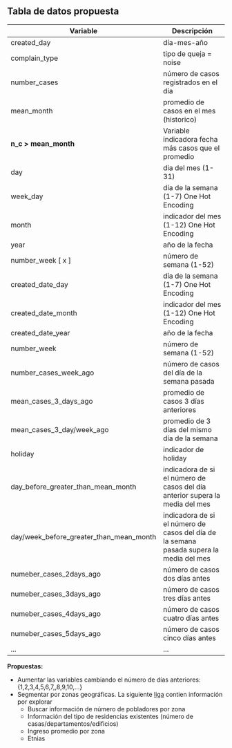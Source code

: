 
## Tabla de datos propuesta

| Variable      |  Descripción |
|---------------|---|
| created_day         |  día-mes-año |
| complain_type | tipo de queja = noise  |
| number_cases  | número de casos registrados en el día  |
| mean_month    | promedio de casos en el mes (historico)  |
| **n_c  >  mean_month**| Variable indicadora fecha más casos que el promedio|
|day | dia del mes (1-31)|-
| week_day| día de la semana (1-7) One Hot Encoding|
| month | indicador del mes (1-12) One Hot Encoding|
| year| año de la fecha |
| number_week [ x ] | número de semana (1-52)|
| created_date_day| día de la semana (1-7) One Hot Encoding|
| created_date_month | indicador del mes (1-12) One Hot Encoding|
| created_date_year| año de la fecha |
| number_week | número de semana (1-52)|
| number_cases_week_ago| número de casos del día de la semana pasada|
| mean_cases_3_days_ago| promedio de casos 3 días anteriores|
| mean_cases_3_day/week_ago| promedio de 3 días del mismo día de la semana |
| holiday| indicador de holiday|
| day_before_greater_than_mean_month| indicadora de si el número de casos del día anterior supera la media del mes|
| day/week_before_greater_than_mean_month| indicadora de si el número de casos del día de la semana pasada supera la media del mes|
|numeber_cases_2days_ago| número de casos dos días antes|
|numeber_cases_3days_ago| número de casos tres días antes|
|numeber_cases_4days_ago| número de casos cuatro días antes|
|numeber_cases_5days_ago| número de casos cinco días antes|
|...  | ... |



**Propuestas:**
+ Aumentar las variables cambiando el número de días anteriores: {1,2,3,4,5,6,7,,8,9,10,...}
+ Segmentar por zonas geográficas. La siguiente [liga](https://www.census.gov/en.html "censo usa") contien información por explorar
  + Buscar información de número de pobladores por zona
  + Información del tipo de residencias existentes (número de casas/departamentos/edificios)
  + Ingreso promedio por zona
  + Etnias
